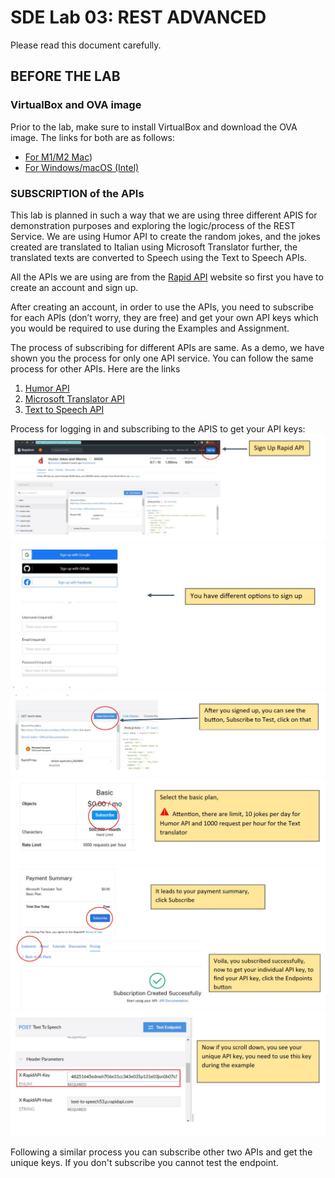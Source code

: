 # SDE Lab 03: REST ADVANCED
Please read this document carefully. 

## BEFORE THE LAB

### VirtualBox and OVA image 
Prior to the lab, make sure to install VirtualBox and download the OVA image. The links for both are as follows:

- [For M1/M2 Mac](https://drive.google.com/drive/folders/1u4zsOALoeyQMj57nwloiyVjxLmurecRN))
- [For Windows/macOS (Intel)](https://drive.google.com/drive/folders/1eZJKOwXMWPeBg7dEr6O5swpFzZraHSsc)

### SUBSCRIPTION of the APIs
This lab is planned in such a way that we are using three different APIS for demonstration purposes and exploring the logic/process of the REST Service. We are using Humor API to create the random jokes, and the jokes created are translated to Italian using Microsoft Translator further, the translated texts are converted to Speech using the Text to Speech APIs. 

All the APIs we are using are from the [Rapid API](https://rapidapi.com/) website so first you have to create an account and sign up. 

After creating an account, in order to use the APIs, you need to subscribe for each APIs (don’t worry, they are free) and get your own API keys which you would be required to use during the Examples and Assignment. 

The process of subscribing for different APIs are same. As a demo, we have shown you the process for only one API service. You can follow the same process for other APIs. 
Here are the links  
1. [Humor API](https://rapidapi.com/humorapi/api/humor-jokes-and-memes/)
2. [Microsoft Translator API](https://rapidapi.com/microsoft-azure-org-microsoft-cognitive-services/api/microsoft-translator-text)
3. [Text to Speech API](https://rapidapi.com/yhwucss/api/text-to-speech53/)

Process for logging in and subscribing to the APIS to get your API keys:
![Alt text](https://github.com/Yusuke-Sugihara/SDE_LAB3/blob/main/Images/Image_4.JPG)
![Alt text](https://github.com/Yusuke-Sugihara/SDE_LAB3/blob/main/Images/Image_5.JPG)
![Alt text](https://github.com/Yusuke-Sugihara/SDE_LAB3/blob/main/Images/Image_6.JPG)
![Alt text](https://github.com/Yusuke-Sugihara/SDE_LAB3/blob/main/Images/Image_7.JPG)
![Alt text](https://github.com/Yusuke-Sugihara/SDE_LAB3/blob/main/Images/Image_8.JPG)
![Alt text](https://github.com/Yusuke-Sugihara/SDE_LAB3/blob/main/Images/Image_9.JPG)

Following a similar process you can subscribe other two APIs and get the unique keys. If you don't subscribe you cannot test the endpoint.
